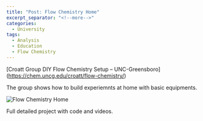 ```yaml
---
title: "Post: Flow Chemistry Home"
excerpt_separator: "<!--more-->"
categories:
  - University
tags:
  - Analysis
  - Education
  - Flow Chemistry
---
```


[Croatt Group DIY Flow Chemistry Setup – UNC-Greensboro] (https://chem.uncg.edu/croatt/flow-chemistry/)

The group shows how to build experiemnts at home with basic equipments.


![Flow Chemistry Home](https://youtu.be/sx5VR6oJWaY?list=PLX53bZT1uB5lPl_5kWw40hWeIYNU5rnih)

Full detailed project with code and videos.
